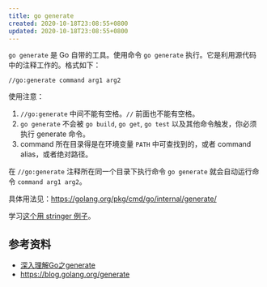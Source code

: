```yaml
---
title: go generate
created: 2020-10-18T23:08:55+0800
updated: 2020-10-18T23:08:55+0800
---
```



`go generate` 是 Go 自带的工具。使用命令 `go generate` 执行。它是利用源代码中的注释工作的。格式如下：

`//go:generate command arg1 arg2`

使用注意：

1. `//go:generate` 中间不能有空格。`//` 前面也不能有空格。
2. `go generate` 不会被 `go build`, `go get`, `go test` 以及其他命令触发，你必须执行 generate 命令。
3. command 所在目录得是在环境变量 `PATH` 中可查找到的，或者 command alias，或者绝对路径。

在 `//go:generate` 注释所在同一个目录下执行命令 `go generate` 就会自动运行命令 `command arg1 arg2`。

具体用法见：https://golang.org/pkg/cmd/go/internal/generate/

学习[这个用 stringer 例子][1]。


## 参考资料

- [深入理解Go之generate][1]
- https://blog.golang.org/generate

[1]: https://juejin.im/post/6844903923166216200
